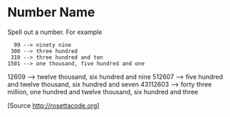 # Number Name
Spell out a number. For example

      99 --> ninety nine
     300 --> three hundred
     310 --> three hundred and ten
    1501 --> one thousand, five hundred and one
   12609 --> twelve thousand, six hundred and nine
  512607 --> five hundred and twelve thousand,
             six hundred and seven
43112603 --> forty three million, one hundred and
             twelve thousand,
             six hundred and three

[Source http://rosettacode.org]
